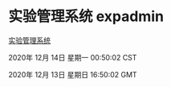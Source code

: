 # 实验管理系统 expadmin
[实验管理系统](http://59.174.27.166:56808/expadmin-782313d2-e1b1-4ea7-932e-3a55e6a1a4d0/)

2020年 12月 14日 星期一 00:50:02 CST

2020年 12月 13日 星期日 16:50:02 GMT

